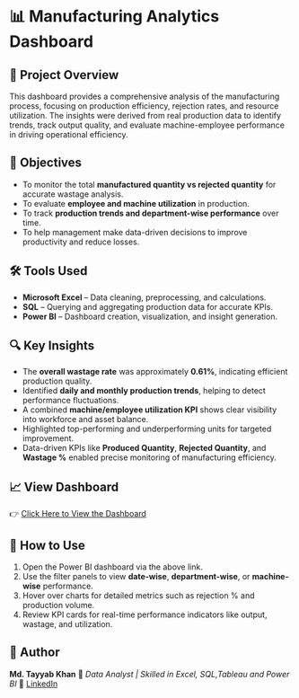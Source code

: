 # 📊 Manufacturing Analytics Dashboard

## 🧩 Project Overview

This dashboard provides a comprehensive analysis of the manufacturing process, focusing on production efficiency, rejection rates, and resource utilization. The insights were derived from real production data to identify trends, track output quality, and evaluate machine-employee performance in driving operational efficiency.


## 🎯 Objectives

* To monitor the total **manufactured quantity vs rejected quantity** for accurate wastage analysis.
* To evaluate **employee and machine utilization** in production.
* To track **production trends and department-wise performance** over time.
* To help management make data-driven decisions to improve productivity and reduce losses.


## 🛠 Tools Used

* **Microsoft Excel** – Data cleaning, preprocessing, and calculations.
* **SQL** – Querying and aggregating production data for accurate KPIs.
* **Power BI** – Dashboard creation, visualization, and insight generation.


## 🔍 Key Insights

* The **overall wastage rate** was approximately **0.61%**, indicating efficient production quality.
* Identified **daily and monthly production trends**, helping to detect performance fluctuations.
* A combined **machine/employee utilization KPI** shows clear visibility into workforce and asset balance.
* Highlighted top-performing and underperforming units for targeted improvement.
* Data-driven KPIs like **Produced Quantity**, **Rejected Quantity**, and **Wastage %** enabled precise monitoring of manufacturing efficiency.


## 📈 View Dashboard

👉 [Click Here to View the Dashboard](https://app.powerbi.com/view?r=eyJrIjoiOGIxOTI0OWEtZWUxZS00YThlLWJiYmEtMTYxMmQ3OGIxMjA2IiwidCI6IjJhNGRjOTc3LWM5NDgtNGVmZS05ZDI0LTFmNDRjZjFmZThjMiJ9)


## 🧭 How to Use

1. Open the Power BI dashboard via the above link.
2. Use the filter panels to view **date-wise**, **department-wise**, or **machine-wise** performance.
3. Hover over charts for detailed metrics such as rejection % and production volume.
4. Review KPI cards for real-time performance indicators like output, wastage, and utilization.


## 👤 Author

**Md. Tayyab Khan**
📍 *Data Analyst | Skilled in Excel, SQL,Tableau and Power BI*
🔗 [LinkedIn](https://www.linkedin.com/in/mohammadtayyabkhan)

